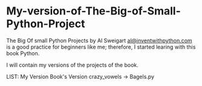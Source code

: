 # My-version-of-The-Big-of-Small-Python-Project
The Big Of small Python Projects by Al Sweigart al@inventwithpython.com is a good practice for beginners like me; therefore, I started learing with this book
Python.

I will contain my versions of the projects of the book.

LIST:
  My Version       Book's Version
  crazy_vowels ->  Bagels.py
